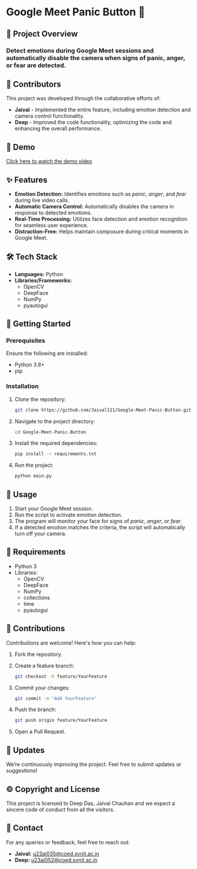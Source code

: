 # Google Meet Panic Button 🚨  

## 📄 Project Overview

### Detect emotions during Google Meet sessions and automatically disable the camera when signs of panic, anger, or fear are detected.  


## 🤝 Contributors

This project was developed through the collaborative efforts of:

- **Jaival** - Implemented the entire feature, including emotion detection and camera control functionality.
- **Deep** - Improved the code functionality, optimizing the code and enhancing the overall performance.


## 🎥 Demo  
[Click here to watch the demo video](https://drive.google.com/file/d/1AdoptB0qxCnGtgReCqLbGhLAuL_7vGTG/view?usp=sharing)


## ✨ Features  
- **Emotion Detection:** Identifies emotions such as *panic*, *anger*, and *fear* during live video calls.  
- **Automatic Camera Control:** Automatically disables the camera in response to detected emotions.  
- **Real-Time Processing:** Utilizes face detection and emotion recognition for seamless user experience.  
- **Distraction-Free:** Helps maintain composure during critical moments in Google Meet.  


## 🛠️ Tech Stack  
- **Languages:** Python  
- **Libraries/Frameworks:**  
  - OpenCV  
  - DeepFace  
  - NumPy  
  - pyautogui  


## 🚀 Getting Started  

### Prerequisites  
Ensure the following are installed:  
- Python 3.8+  
- pip  

### Installation  

1. Clone the repository:  
    ```bash  
    git clone https://github.com/Jaival111/Google-Meet-Panic-Button.git  
    ```  

2. Navigate to the project directory:  
    ```bash  
    cd Google-Meet-Panic-Button  
    ```  

3. Install the required dependencies:  
    ```bash  
    pip install -r requirements.txt  
    ```  

4. Run the project:  
    ```bash  
    python main.py  
    ```  


## 📖 Usage  

1. Start your Google Meet session.  
2. Run the script to activate emotion detection.  
3. The program will monitor your face for signs of *panic*, *anger*, or *fear*.  
4. If a detected emotion matches the criteria, the script will automatically turn off your camera.  


## 📂 Requirements  

- Python 3  
- Libraries:  
  - OpenCV  
  - DeepFace  
  - NumPy  
  - collections  
  - time  
  - pyautogui  


## 🌟 Contributions  

Contributions are welcome! Here's how you can help:  
1. Fork the repository.  
2. Create a feature branch:  
   ```bash  
   git checkout -b feature/YourFeature  
3. Commit your changes:
    ```bash
    git commit -m "Add YourFeature"
    ```

4. Push the branch:
    ```bash
    git push origin feature/YourFeature
    ```

5. Open a Pull Request.


## 🔄 Updates

We’re continuously improving the project. Feel free to submit updates or suggestions!


## ©️ Copyright and License

This project is licensed to Deep Das, Jaival Chauhan and we expect a sincere code of conduct from all the visitors.


## 💬 Contact

For any queries or feedback, feel free to reach out:

- **Jaival:** u23ai035@coed.svnit.ac.in
- **Deep:** u23ai052@coed.svnit.ac.in

